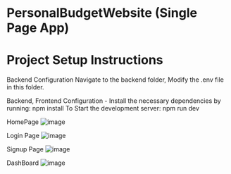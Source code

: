 ﻿# PersonalBudgetWebsite (Single Page App)
 
# Project Setup Instructions
Backend Configuration
Navigate to the backend folder, Modify the .env file in this folder.

Backend, Frontend Configuration -
Install the necessary dependencies by running:
npm install
To Start the development server:
npm run dev

HomePage
![image](https://github.com/RamyaSruthi3/PersonalBudgetWebsite/assets/143853498/dd752344-9894-43d3-b5fc-03ac99f2b646)

Login Page
![image](https://github.com/RamyaSruthi3/PersonalBudgetWebsite/assets/143853498/efc1477a-3eb8-48c3-9bd3-e5d4c8bdd490)

Signup Page
![image](https://github.com/RamyaSruthi3/PersonalBudgetWebsite/assets/143853498/80ec7efd-7c0b-44b4-ab39-70a18eac6820)

DashBoard
![image](https://github.com/RamyaSruthi3/PersonalBudgetWebsite/assets/143853498/ae98a476-ff52-4826-9371-4abcf1d4cdda)
